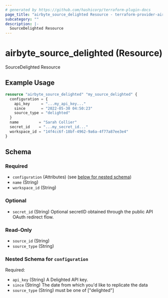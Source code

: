 ```yaml
---
# generated by https://github.com/hashicorp/terraform-plugin-docs
page_title: "airbyte_source_delighted Resource - terraform-provider-airbyte"
subcategory: ""
description: |-
  SourceDelighted Resource
---
```


# airbyte_source_delighted (Resource)

SourceDelighted Resource

## Example Usage

```terraform
resource "airbyte_source_delighted" "my_source_delighted" {
  configuration = {
    api_key     = "...my_api_key..."
    since       = "2022-05-30 04:50:23"
    source_type = "delighted"
  }
  name         = "Sarah Collier"
  secret_id    = "...my_secret_id..."
  workspace_id = "14f4cc6f-18bf-4962-9a6a-4f77a87ee3e4"
}
```

<!-- schema generated by tfplugindocs -->
## Schema

### Required

- `configuration` (Attributes) (see [below for nested schema](#nestedatt--configuration))
- `name` (String)
- `workspace_id` (String)

### Optional

- `secret_id` (String) Optional secretID obtained through the public API OAuth redirect flow.

### Read-Only

- `source_id` (String)
- `source_type` (String)

<a id="nestedatt--configuration"></a>
### Nested Schema for `configuration`

Required:

- `api_key` (String) A Delighted API key.
- `since` (String) The date from which you'd like to replicate the data
- `source_type` (String) must be one of ["delighted"]


